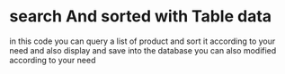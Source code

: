 # search And sorted with Table data
in this code you can query a list of product and sort it according to your need and also display and save into the database 
you can also modified according to your need 
